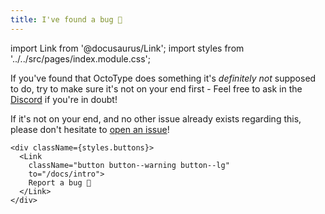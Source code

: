 ```yaml
---
title: I've found a bug 🐛
---
```


import Link from '@docusaurus/Link'; import styles from
'../../src/pages/index.module.css';

If you've found that OctoType does something it's _definitely not_ supposed to
do, try to make sure it's not on your end first - Feel free to ask in the
[Discord](https://discord.gg/zk4SXvdUxj) if you're in doubt!

If it's not on your end, and no other issue already exists regarding this,
please don't hesitate to
[open an issue](https://github.com/mahlquistj/octotype/issues/new?template=bug.yml)!

    <div className={styles.buttons}>
      <Link
        className="button button--warning button--lg"
        to="/docs/intro">
        Report a bug 🐛
      </Link>
    </div>

